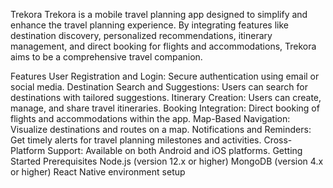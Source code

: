 Trekora
Trekora is a mobile travel planning app designed to simplify and enhance the travel planning experience. By integrating features like destination discovery, personalized recommendations, itinerary management, and direct booking for flights and accommodations, Trekora aims to be a comprehensive travel companion.

Features
User Registration and Login: Secure authentication using email or social media.
Destination Search and Suggestions: Users can search for destinations with tailored suggestions.
Itinerary Creation: Users can create, manage, and share travel itineraries.
Booking Integration: Direct booking of flights and accommodations within the app.
Map-Based Navigation: Visualize destinations and routes on a map.
Notifications and Reminders: Get timely alerts for travel planning milestones and activities.
Cross-Platform Support: Available on both Android and iOS platforms.
Getting Started
Prerequisites
Node.js (version 12.x or higher)
MongoDB (version 4.x or higher)
React Native environment setup
